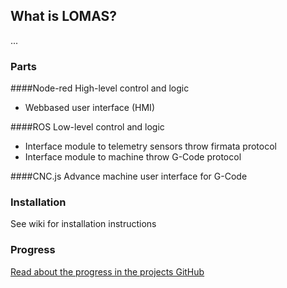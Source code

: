 ## What is LOMAS?
...

### Parts
####Node-red 
High-level control and logic
* Webbased user interface (HMI)

####ROS
Low-level control and logic
* Interface module to telemetry sensors throw firmata protocol
* Interface module to machine throw G-Code protocol

####CNC.js
Advance machine user interface for G-Code

### Installation
See wiki for installation instructions

### Progress

[Read about the progress in the projects GitHub](blog/blog.md)

